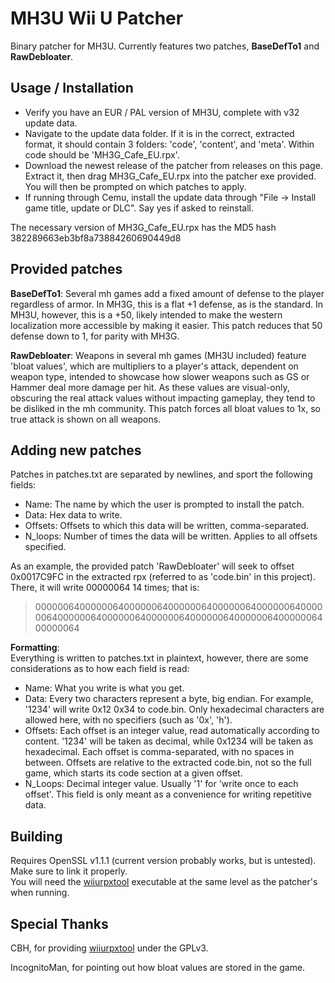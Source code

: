 # MH3U Wii U Patcher

Binary patcher for MH3U. Currently features two patches, **BaseDefTo1** and **RawDebloater**. 

## Usage / Installation

- Verify you have an EUR / PAL version of MH3U, complete with v32 update data.
- Navigate to the update data folder. If it is in the correct, extracted format, it should contain 3 folders: 'code', 'content', and 'meta'. Within code should be 'MH3G_Cafe_EU.rpx'.
- Download the newest release of the patcher from releases on this page. Extract it, then drag MH3G_Cafe_EU.rpx into the patcher exe provided. You will then be prompted on which patches to apply.
- If running through Cemu, install the update data through "File -> Install game title, update or DLC". Say yes if asked to reinstall.

The necessary version of MH3G_Cafe_EU.rpx has the MD5 hash 382289663eb3bf8a73884260690449d8

## Provided patches

**BaseDefTo1**: Several mh games add a fixed amount of defense to the player regardless of armor. In MH3G, this is a flat +1 defense, as is the standard. In MH3U, however, this is a +50, likely intended to make the western localization more accessible by making it easier. This patch reduces that 50 defense down to 1, for parity with MH3G.

**RawDebloater**: Weapons in several mh games (MH3U included) feature 'bloat values', which are multipliers to a player's attack, dependent on weapon type, intended to showcase how slower weapons such as GS or Hammer deal more damage per hit. As these values are visual-only, obscuring the real attack values without impacting gameplay, they tend to be disliked in the mh community. This patch forces all bloat values to 1x, so true attack is shown on all weapons.

## Adding new patches

Patches in patches.txt are separated by newlines, and sport the following fields:
- Name: The name by which the user is prompted to install the patch.
- Data: Hex data to write.
- Offsets: Offsets to which this data will be written, comma-separated.
- N_loops: Number of times the data will be written. Applies to all offsets specified.

As an example, the provided patch 'RawDebloater' will seek to offset 0x0017C9FC in the extracted rpx (referred to as 'code.bin' in this project). There, it will write 00000064 14 times; that is: 
> 0000006400000064000000640000006400000064000000640000006400000064000000640000006400000064000000640000006400000064

**Formatting**:  
Everything is written to patches.txt in plaintext, however, there are some considerations as to how each field is read:
- Name: What you write is what you get.
- Data: Every two characters represent a byte, big endian. For example, '1234' will write 0x12 0x34 to code.bin. Only hexadecimal characters are allowed here, with no specifiers (such as '0x', 'h').
- Offsets: Each offset is an integer value, read automatically according to content. '1234' will be taken as decimal, while 0x1234 will be taken as hexadecimal. Each offset is comma-separated, with no spaces in between. Offsets are relative to the extracted code.bin, not so the full game, which starts its code section at a given offset.
- N_Loops: Decimal integer value. Usually '1' for 'write once to each offset'. This field is only meant as a convenience for writing repetitive data.


## Building

Requires OpenSSL v1.1.1 (current version probably works, but is untested). Make sure to link it properly.  
You will need the [wiiurpxtool](https://github.com/0CBH0/wiiurpxtool) executable at the same level as the patcher's when running.

## Special Thanks
CBH, for providing [wiiurpxtool](https://github.com/0CBH0/wiiurpxtool) under the GPLv3.

IncognitoMan, for pointing out how bloat values are stored in the game.
